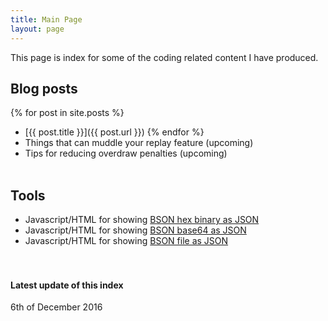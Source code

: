 ```yaml
---
title: Main Page
layout: page
---
```


This page is index for some of the coding related content I have produced.

## Blog posts
{% for post in site.posts %}
- [{{ post.title }}]({{ post.url }})
{% endfor %}
- Things that can muddle your replay feature (upcoming)
- Tips for reducing overdraw penalties (upcoming)
&nbsp;  
&nbsp;

## Tools
- Javascript/HTML for showing [BSON hex binary as JSON](http://mcraiha.github.io/tools/BSONhexToJSON/bsonhextojson.html)  
- Javascript/HTML for showing [BSON base64 as JSON](http://mcraiha.github.io/tools/BSONhexToJSON/bsonbase64tojson.html)  
- Javascript/HTML for showing [BSON file as JSON](http://mcraiha.github.io/tools/BSONhexToJSON/bsonfiletojson.html)  
&nbsp;  
&nbsp;

#### Latest update of this index
6th of December 2016